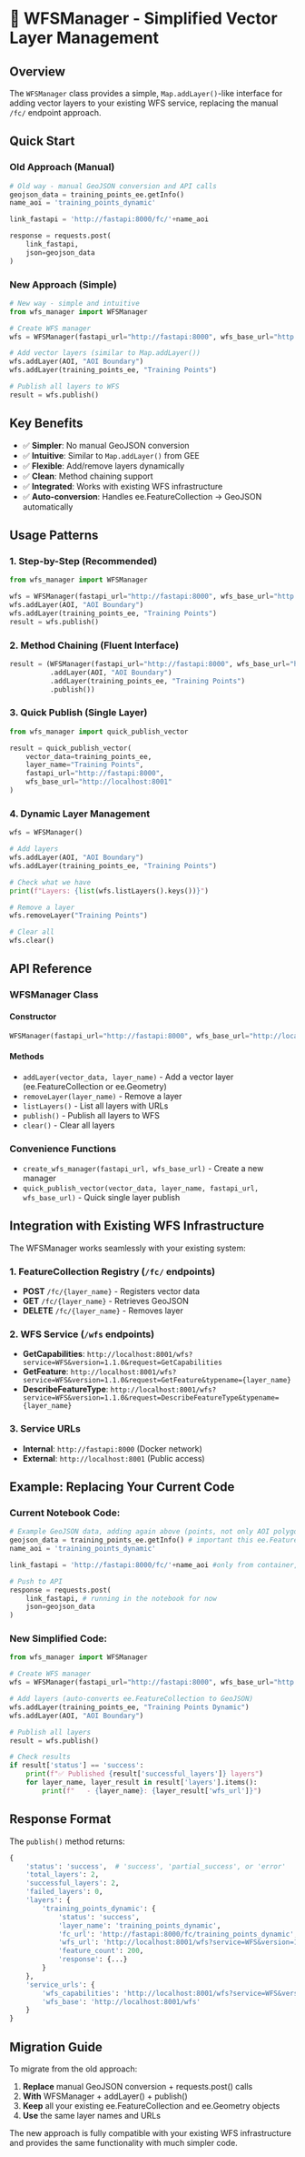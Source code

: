 # 🚀 WFSManager - Simplified Vector Layer Management

## Overview

The `WFSManager` class provides a simple, `Map.addLayer()`-like interface for adding vector layers to your existing WFS service, replacing the manual `/fc/` endpoint approach.

## Quick Start

### Old Approach (Manual)
```python
# Old way - manual GeoJSON conversion and API calls
geojson_data = training_points_ee.getInfo()
name_aoi = 'training_points_dynamic'

link_fastapi = 'http://fastapi:8000/fc/'+name_aoi

response = requests.post(
    link_fastapi,
    json=geojson_data
)
```

### New Approach (Simple)
```python
# New way - simple and intuitive
from wfs_manager import WFSManager

# Create WFS manager
wfs = WFSManager(fastapi_url="http://fastapi:8000", wfs_base_url="http://localhost:8001")

# Add vector layers (similar to Map.addLayer())
wfs.addLayer(AOI, "AOI Boundary")
wfs.addLayer(training_points_ee, "Training Points")

# Publish all layers to WFS
result = wfs.publish()
```

## Key Benefits

- ✅ **Simpler**: No manual GeoJSON conversion
- ✅ **Intuitive**: Similar to `Map.addLayer()` from GEE
- ✅ **Flexible**: Add/remove layers dynamically
- ✅ **Clean**: Method chaining support
- ✅ **Integrated**: Works with existing WFS infrastructure
- ✅ **Auto-conversion**: Handles ee.FeatureCollection → GeoJSON automatically

## Usage Patterns

### 1. Step-by-Step (Recommended)
```python
from wfs_manager import WFSManager

wfs = WFSManager(fastapi_url="http://fastapi:8000", wfs_base_url="http://localhost:8001")
wfs.addLayer(AOI, "AOI Boundary")
wfs.addLayer(training_points_ee, "Training Points")
result = wfs.publish()
```

### 2. Method Chaining (Fluent Interface)
```python
result = (WFSManager(fastapi_url="http://fastapi:8000", wfs_base_url="http://localhost:8001")
          .addLayer(AOI, "AOI Boundary")
          .addLayer(training_points_ee, "Training Points")
          .publish())
```

### 3. Quick Publish (Single Layer)
```python
from wfs_manager import quick_publish_vector

result = quick_publish_vector(
    vector_data=training_points_ee,
    layer_name="Training Points",
    fastapi_url="http://fastapi:8000",
    wfs_base_url="http://localhost:8001"
)
```

### 4. Dynamic Layer Management
```python
wfs = WFSManager()

# Add layers
wfs.addLayer(AOI, "AOI Boundary")
wfs.addLayer(training_points_ee, "Training Points")

# Check what we have
print(f"Layers: {list(wfs.listLayers().keys())}")

# Remove a layer
wfs.removeLayer("Training Points")

# Clear all
wfs.clear()
```

## API Reference

### WFSManager Class

#### Constructor
```python
WFSManager(fastapi_url="http://fastapi:8000", wfs_base_url="http://localhost:8001")
```

#### Methods
- `addLayer(vector_data, layer_name)` - Add a vector layer (ee.FeatureCollection or ee.Geometry)
- `removeLayer(layer_name)` - Remove a layer
- `listLayers()` - List all layers with URLs
- `publish()` - Publish all layers to WFS
- `clear()` - Clear all layers

### Convenience Functions
- `create_wfs_manager(fastapi_url, wfs_base_url)` - Create a new manager
- `quick_publish_vector(vector_data, layer_name, fastapi_url, wfs_base_url)` - Quick single layer publish

## Integration with Existing WFS Infrastructure

The WFSManager works seamlessly with your existing system:

### 1. **FeatureCollection Registry** (`/fc/` endpoints)
- **POST** `/fc/{layer_name}` - Registers vector data
- **GET** `/fc/{layer_name}` - Retrieves GeoJSON
- **DELETE** `/fc/{layer_name}` - Removes layer

### 2. **WFS Service** (`/wfs` endpoints)
- **GetCapabilities**: `http://localhost:8001/wfs?service=WFS&version=1.1.0&request=GetCapabilities`
- **GetFeature**: `http://localhost:8001/wfs?service=WFS&version=1.1.0&request=GetFeature&typename={layer_name}`
- **DescribeFeatureType**: `http://localhost:8001/wfs?service=WFS&version=1.1.0&request=DescribeFeatureType&typename={layer_name}`

### 3. **Service URLs**
- **Internal**: `http://fastapi:8000` (Docker network)
- **External**: `http://localhost:8001` (Public access)

## Example: Replacing Your Current Code

### Current Notebook Code:
```python
# Example GeoJSON data, adding again above (points, not only AOI polygon)
geojson_data = training_points_ee.getInfo() # important this ee.FeatureCollection should convert to geojson first
name_aoi = 'training_points_dynamic'

link_fastapi = 'http://fastapi:8000/fc/'+name_aoi #only from container, not from localhost

# Push to API
response = requests.post(
    link_fastapi, # running in the notebook for now
    json=geojson_data
)
```

### New Simplified Code:
```python
from wfs_manager import WFSManager

# Create WFS manager
wfs = WFSManager(fastapi_url="http://fastapi:8000", wfs_base_url="http://localhost:8001")

# Add layers (auto-converts ee.FeatureCollection to GeoJSON)
wfs.addLayer(training_points_ee, "Training Points Dynamic")
wfs.addLayer(AOI, "AOI Boundary")

# Publish all layers
result = wfs.publish()

# Check results
if result['status'] == 'success':
    print(f"✅ Published {result['successful_layers']} layers")
    for layer_name, layer_result in result['layers'].items():
        print(f"   - {layer_name}: {layer_result['wfs_url']}")
```

## Response Format

The `publish()` method returns:
```python
{
    'status': 'success',  # 'success', 'partial_success', or 'error'
    'total_layers': 2,
    'successful_layers': 2,
    'failed_layers': 0,
    'layers': {
        'training_points_dynamic': {
            'status': 'success',
            'layer_name': 'training_points_dynamic',
            'fc_url': 'http://fastapi:8000/fc/training_points_dynamic',
            'wfs_url': 'http://localhost:8001/wfs?service=WFS&version=1.1.0&request=GetFeature&typename=training_points_dynamic',
            'feature_count': 200,
            'response': {...}
        }
    },
    'service_urls': {
        'wfs_capabilities': 'http://localhost:8001/wfs?service=WFS&version=1.1.0&request=GetCapabilities',
        'wfs_base': 'http://localhost:8001/wfs'
    }
}
```

## Migration Guide

To migrate from the old approach:

1. **Replace** manual GeoJSON conversion + requests.post() calls
2. **With** WFSManager + addLayer() + publish()
3. **Keep** all your existing ee.FeatureCollection and ee.Geometry objects
4. **Use** the same layer names and URLs

The new approach is fully compatible with your existing WFS infrastructure and provides the same functionality with much simpler code.
